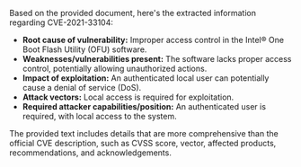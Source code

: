 Based on the provided document, here's the extracted information regarding CVE-2021-33104:

*   **Root cause of vulnerability:** Improper access control in the Intel® One Boot Flash Utility (OFU) software.
*   **Weaknesses/vulnerabilities present:** The software lacks proper access control, potentially allowing unauthorized actions.
*   **Impact of exploitation:** An authenticated local user can potentially cause a denial of service (DoS).
*   **Attack vectors:** Local access is required for exploitation.
*   **Required attacker capabilities/position:** An authenticated user is required, with local access to the system.

The provided text includes details that are more comprehensive than the official CVE description, such as CVSS score, vector, affected products, recommendations, and acknowledgements.